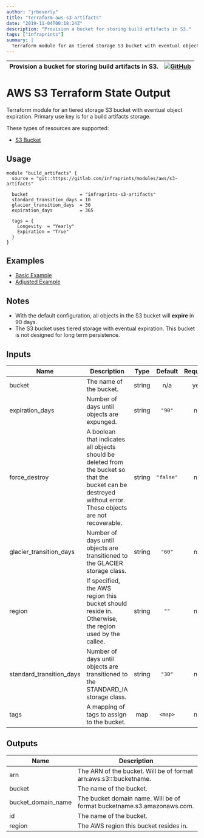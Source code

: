 ```yaml
---
author: "jrbeverly"
title: "terraform-aws-s3-artifacts"
date: "2019-11-04T00:18:24Z"
description: "Provision a bucket for storing build artifacts in S3."
tags: ["infraprints"]
summary: |
  Terraform module for an tiered storage S3 bucket with eventual object expiration. Primary use key is for a build artifacts storage. These types of resources are supported: - [S3 Bucket](https://www.terraform.io/docs/providers/aws/r/s3_bucket.html)
---
```


| Provision a bucket for storing build artifacts in S3. | [![GitHub](https://img.shields.io/badge/GitHub-%23121011.svg?logo=github&logoColor=white)](https://github.com/infraprints/terraform-aws-s3-artifacts) |
| :-------- | -------: |


# AWS S3 Terraform State Output

Terraform module for an tiered storage S3 bucket with eventual object expiration. Primary use key is for a build artifacts storage.

These types of resources are supported:

- [S3 Bucket](https://www.terraform.io/docs/providers/aws/r/s3_bucket.html)

## Usage

```hcl
module "build_artifacts" {
  source = "git::https://gitlab.com/infraprints/modules/aws/s3-artifacts"

  bucket                   = "infraprints-s3-artifacts"
  standard_transition_days = 10
  glacier_transition_days  = 30
  expiration_days          = 365

  tags = {
    Longevity  = "Yearly"
    Expiration = "True"
  }
}
```

## Examples

- [Basic Example](examples/basic)
- [Adjusted Example](examples/adjusted)

## Notes

- With the default configuration, all objects in the S3 bucket will **expire** in 90 days.
- The S3 bucket uses tiered storage with eventual expiration. This bucket is not designed for long term persistence.

## Inputs

| Name | Description | Type | Default | Required |
|------|-------------|:----:|:-----:|:-----:|
| bucket | The name of the bucket. | string | n/a | yes |
| expiration\_days | Number of days until objects are expunged. | string | `"90"` | no |
| force\_destroy | A boolean that indicates all objects should be deleted from the bucket so that the bucket can be destroyed without error. These objects are not recoverable. | string | `"false"` | no |
| glacier\_transition\_days | Number of days until objects are transitioned to the GLACIER storage class. | string | `"60"` | no |
| region | If specified, the AWS region this bucket should reside in. Otherwise, the region used by the callee. | string | `""` | no |
| standard\_transition\_days | Number of days until objects are transitioned to the STANDARD_IA storage class. | string | `"30"` | no |
| tags | A mapping of tags to assign to the bucket. | map | `<map>` | no |

## Outputs

| Name | Description |
|------|-------------|
| arn | The ARN of the bucket. Will be of format arn:aws:s3:::bucketname. |
| bucket | The name of the bucket. |
| bucket\_domain\_name | The bucket domain name. Will be of format bucketname.s3.amazonaws.com. |
| id | The name of the bucket. |
| region | The AWS region this bucket resides in. |

